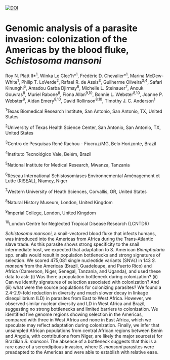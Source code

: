 [![DOI](https://zenodo.org/badge/201331948.svg)](https://zenodo.org/badge/latestdoi/201331948)


# Genomic analysis of a parasite invasion: colonization of the Americas by the blood fluke, *Schistosoma mansoni* 

Roy N. Platt II*<sup>1</sup>, Winka Le Clec'h*<sup>1</sup>, Frédéric D. Chevalier*<sup>1</sup>, Marina McDew-White<sup>1</sup>, Philip T. LoVerde<sup>2</sup>, Rafael R. de Assis<sup>3</sup>, Guilherme Oliveira<sup>3,4</sup>, Safari Kinunghi<sup>5</sup>, Amadou Garba Djirmay<sup>6</sup>, Michelle L. Steinauer<sup>7</sup>, Anouk Gouvras<sup>8</sup>, Muriel Rabone<sup>8</sup>, Fiona Allan<sup>9,10</sup>, Bonnie L. Webster<sup>8,10</sup>, Joanne P. Webster<sup>9</sup>, Aidan Emery<sup>8,10</sup>, David Rollinson<sup>8,10</sup>, Timothy J. C. Anderson<sup>1</sup>

<sup>1</sup>Texas Biomedical Research Institute, San Antonio, San Antonio, TX, United States

<sup>2</sup>University of Texas Health Science Center, San Antonio, San Antonio, TX, United States

<sup>3</sup>Centro de Pesquisas René Rachou - Fiocruz/MG, Belo Horizonte, Brazil

<sup>4</sup>Instituto Tecnológico Vale, Belém, Brazil

<sup>5</sup>National Institute for Medical Research, Mwanza, Tanzania

<sup>6</sup>Réseau International Schistosomiases Environnemental Aménagement et Lutte (RISEAL), Niamey, Niger

<sup>7</sup>Western University of Heath Sciences, Corvallis, OR, United States

<sup>8</sup>Natural History Museum, London, United Kingdom

<sup>9</sup>Imperial College, London, United Kingdom

<sup>10</sup>London Centre for Neglected Tropical Disease Research (LCNTDR)


*Schistosoma mansoni*, a snail-vectored blood fluke that infects humans, was introduced into the Americas from Africa during the Trans-Atlantic slave trade. As this parasite shows strong specificity to the snail intermediate host, we expected that adaptation to S. American *Biomphalaria* spp. snails would result in population bottlenecks and strong signatures of selection. We scored 475,081 single nucleotide variants (SNVs) in 143 *S. mansoni* from the Americas (Brazil, Guadeloupe, and Puerto Rico) and Africa (Cameroon, Niger, Senegal, Tanzania, and Uganda), and used these data to ask: (i) Was there a population bottleneck during colonization? (ii) Can we identify signatures of selection associated with colonization? And (iii) what were the source populations for colonizing parasites?  We found a 2.4-2.9-fold reduction in diversity and much slower decay in linkage disequilibrium (LD) in parasites from East to West Africa. However, we observed similar nuclear diversity and LD in West Africa and Brazil, suggesting no strong bottlenecks and limited barriers to colonization. We identified five genome regions showing selection in the Americas, compared with three in West Africa and none in East Africa, which we speculate may reflect adaptation during colonization. Finally, we infer that unsampled African populations from central African regions between Benin and Angola, with contributions from Niger, are likely the major source(s) for Brazilian *S. mansoni*. The absence of a bottleneck suggests that this is a rare case of a serendipitous invasion, where *S. mansoni* parasites were preadapted to the Americas and were able to establish with relative ease. 
